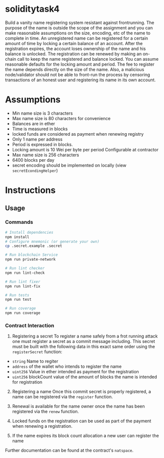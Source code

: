 # soliditytask4

Build a vanity name registering system resistant against frontrunning.
The purpose of the name is outside the scope of the assignment and you can make
reasonable assumptions on the size, encoding, etc of the name to complete in time.
An unregistered name can be registered for a certain amount of time by locking a certain
balance of an account. After the registration expires, the account loses ownership of the
name and his balance is unlocked. The registration can be renewed by making an on-chain
call to keep the name registered and balance locked.
You can assume reasonable defaults for the locking amount and period.
The fee to register the name depends directly on the size of the name. Also, a malicious
node/validator should not be able to front-run the process by censoring transactions of an
honest user and registering its name in its own account.

# Assumptions
* Min name size is 3 characters
* Max name size is 80 characters for convenience
* Balances are in ether
* Time is measured in blocks
* locked funds are considered as payment when renewing registry
* Only 1 name per address
* Period is expressed in blocks.
* Locking amount is 10 Wei per byte per period Configurable at contractor
* Max name size is 256 characters
* 6400 blocks per day
* secret encoding should be implemented on locally (view `secretEcondingHelper`)

# Instructions

## Usage

### Commands
```sh
# Install dependencies
npm install
# Configure mnemonic (or generate your own)
cp .secret.example .secret

# Run blockchain Service
npm run private-network

# Run lint checker
npm run lint-check

# Run lint fixer
npm run lint-fix

# Run tests
npm run test

# Run coverage
npm run coverage
```

### Contract Interaction

1. Registering a secret
To register a name safely from a frot running attack one must register a secret as a
commit message including.
This secret must be built with the following data in this exact same order using the
`registerSecret` function:
* `string` Name to regiter
* `address` of the wallet who intends to register the name
* `uint256` Value in ether intended as payment for the registration
* `uint256` blockCount value of the amount of blocks the name is intended for registration

2. Registering a name
Once this commit secret is properly registered, a name can be registered via the
`register` function.

3. Renewal is available for the name owner once the name has been registered via the
   `renew` function.

5. Locked funds on the registration can be used as part of the payment when renewing a
   registration.

6. If the name expires its block count allocation a new user can register the name


Further documentation can be found at the contract's `natspace`.

